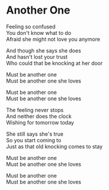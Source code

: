 # Another One  

Feeling so confused  
You don't know what to do  
Afraid she might not love you anymore  

And though she says she does  
And hasn't lost your trust  
Who could that be knocking at her door  

Must be another one  
Must be another one she loves  

Must be another one  
Must be another one she loves  

The feeling never stops  
And neither does the clock  
Wishing for tomorrow today  

She still says she's true  
So you start coming to  
Just as that old knocking comes to stay  

Must be another one  
Must be another one she loves  

Must be another one  
Must be another one she loves  
